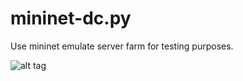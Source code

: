 # mininet-dc.py #

Use mininet emulate server farm for testing purposes.

![alt tag](http://hpnouri.free.fr/myimages/Selection_328.png)

